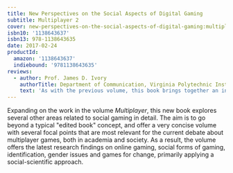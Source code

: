 ```yaml
---
title: New Perspectives on the Social Aspects of Digital Gaming
subtitle: Multiplayer 2
cover: new-perspectives-on-the-social-aspects-of-digital-gaming:multiplayer-2.jpg
isbn10: '1138643637'
isbn13: 978-1138643635
date: 2017-02-24
productId:
  amazon: '1138643637'
  indiebound: '9781138643635'
reviews:
  - author: Prof. James D. Ivory
    authorTitle: Department of Communication, Virginia Polytechnic Institute and State University
    text: 'As with the previous volume, this book brings together an interesting and enlightening sampler of the latest original research on social aspects of digital games from talented new scholars and established leaders in the field. An excellent survey on where research on digital games is going, and where it should go.'
---
```


Expanding on the work in the volume _Multiplayer_, this new book explores several other areas related to social gaming in detail. The aim is to go beyond a typical "edited book" concept, and offer a very concise volume with several focal points that are most relevant for the current debate about multiplayer games, both in academia and society. As a result, the volume offers the latest research findings on online gaming, social forms of gaming, identification, gender issues and games for change, primarily applying a social-scientific approach.
